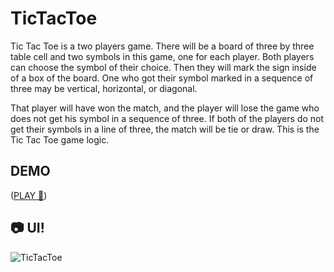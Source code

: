 # TicTacToe
Tic Tac Toe is a two players game. There will be a board of three by three table cell and two symbols in this game, one for each player. Both players can choose the symbol of their choice. Then they will mark the sign inside of a box of the board. One who got their symbol marked in a sequence of three may be vertical, horizontal, or diagonal.

That player will have won the match, and the player will lose the game who does not get his symbol in a sequence of three. If both of the players do not get their symbols in a line of three, the match will be tie or draw.  This is the Tic Tac Toe game logic.

## DEMO
 ([PLAY 🚀]( https://gregoryannn.github.io/Tic-Tac-Toe-v1/))


## 📷 UI!

![TicTacToe](https://user-images.githubusercontent.com/32854050/157657889-cce0fb9c-6b27-49c1-b0a3-3bee41398fce.jpg)

